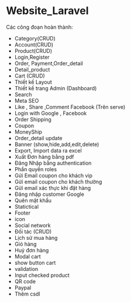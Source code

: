 ﻿# Website_Laravel
Các công đoạn hoàn thành:
+ Category(CRUD)
+ Account(CRUD)
+ Product(CRUD)
+ Login,Register
+ Order, Payment,Order_detail
+ Detail_product
+ Cart (CRUD)
+ Thiết kế Layout 
+ Thiết kế trang Admin (Dashboard)
+ Search
+ Meta SEO
+ Like , Share ,Comment Facebook (Trên serve)
+ Login with Google , Facebook 
+ Order Shipping
+ Coupon 
+ MoneyShip
+ Order_detail update
+ Banner (show,hide,add,edit,delete)
+  Export, Import data ra excel 
+  Xuất Đơn hàng bằng pdf
+  Đâng Nhập bằng authentication 
+  Phẩn quyền roles
+ Gửi Email coupon cho khách vip
+ Gửi email coupon cho khách thường
+ Gửi email xác thực khi đặt hàng
+ Đăng nhập customer Google 
+ Quên mật khẩu 
+ Statictical 
+ Footer 
+ icon 
+ Social network 
+ Đối tác (CRUD)
+ Lịch sử mua hàng 
+ Giỏ hàng 
+ Huỷ đơn hàng 
+ Modal cart 
+ show button cart 
+ validation 
+ Input checked product 
+ QR code
+ Paypal
+ Thêm csdl 
